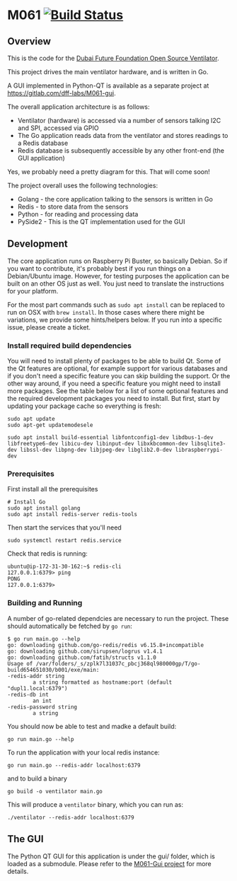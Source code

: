 # M061 [![Build Status](https://travis-ci.org/dff-labs/nefas.svg?branch=master)](https://travis-ci.org/mzahmi/ventilator)

## Overview

This is the code for the [Dubai Future Foundation Open Source Ventilator](https://m061.dubaifuture.gov.ae).

This project drives the main ventilator hardware, and is written in Go. 

A GUI implemented in Python-QT is available as a separate project at https://gitlab.com/dff-labs/M061-gui.

The overall application architecture is as follows:
* Ventilator (hardware) is accessed via a number of sensors talking I2C and SPI, accessed via GPIO 
* The Go application reads data from the ventilator and stores readings to a Redis database
* Redis database is subsequently accessible by any other front-end (the GUI application)

Yes, we probably need a pretty diagram for this. That will come soon!

The project overall uses the following technologies:

* Golang    - the core application talking to the sensors is written in Go
* Redis     - to store data from the sensors
* Python    - for reading and processing data
* PySide2   - This is the QT implementation used for the GUI

## Development 

The core application runs on Raspberry Pi Buster, so basically Debian. So if you want to contribute, it's probably best if you run things on a Debian/Ubuntu image. However, for testing purposes the application can be built on an other OS just as well. You just need to translate the instructions for your platform.

For the most part commands such as `sudo apt install` can be replaced to run on OSX with `brew install`. In those cases where there might be variations, we provide some hints/helpers below. If you run into a specific issue, please create a ticket.


### Install required build dependencies

You will need to install plenty of packages to be able to build Qt. Some of the Qt features are optional, for example support for various databases and if you don't need a specific feature you can skip building the support. Or the other way around, if you need a specific feature you might need to install more packages. See the table below for a list of some optional features and the required development packages you need to install. But first, start by updating your package cache so everything is fresh:

    sudo apt update
    sudo apt-get updatemodesele

    sudo apt install build-essential libfontconfig1-dev libdbus-1-dev libfreetype6-dev libicu-dev libinput-dev libxkbcommon-dev libsqlite3-dev libssl-dev libpng-dev libjpeg-dev libglib2.0-dev libraspberrypi-dev


### Prerequisites

First install all the prerequisites

    # Install Go
    sudo apt install golang
    sudo apt install redis-server redis-tools 

Then start the services that you'll need

    sudo systemctl restart redis.service

Check that redis is running:

    ubuntu@ip-172-31-30-162:~$ redis-cli 
    127.0.0.1:6379> ping
    PONG
    127.0.0.1:6379> 

### Building and Running

A number of go-related dependcies are necessary to run the project. These should automatically be fetched by `go run`:

    $ go run main.go --help
    go: downloading github.com/go-redis/redis v6.15.8+incompatible
    go: downloading github.com/sirupsen/logrus v1.4.1
    go: downloading github.com/fatih/structs v1.1.0
    Usage of /var/folders/_s/zplk7l31037c_pbcj368ql980000gp/T/go-build654651030/b001/exe/main:
    -redis-addr string
            a string formatted as hostname:port (default "dupl1.local:6379")
    -redis-db int
            an int
    -redis-password string
            a string

You should now be able to test and madke a default build:

    go run main.go --help

To run the application with your local redis instance:

    go run main.go --redis-addr localhost:6379 

and to build a binary

    go build -o ventilator main.go

This will produce a `ventilator` binary, which you can run as:

    ./ventilator --redis-addr localhost:6379

## The GUI

The Python QT GUI for this application is under the gui/ folder, which is loaded as a submodule. Please refer to the [M061-Gui project](https://github.com/dff-labs/M061-gui) for more details. 


